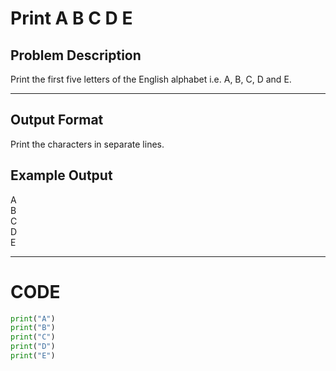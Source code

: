 # Print A B C D E

## Problem Description
Print the first five letters of the English alphabet i.e. A, B, C, D and E.

---

## Output Format
Print the characters in separate lines.

## Example Output
A </br>
B </br>
C </br>
D </br>
E  </br>

---

# CODE

```python
print("A")
print("B")
print("C")
print("D")
print("E")
```
